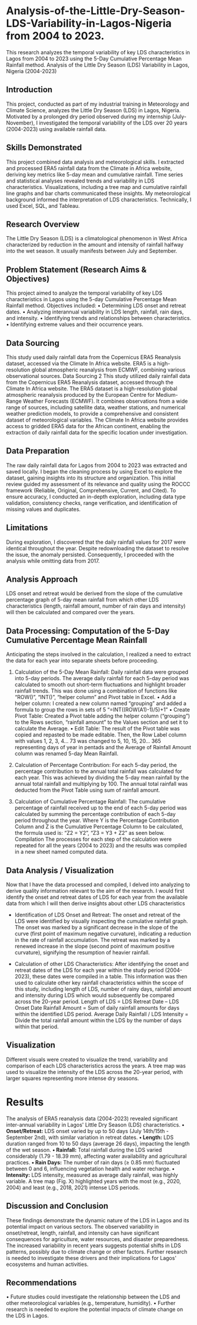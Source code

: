 # Analysis-of-the-Little-Dry-Season-LDS-Variability-in-Lagos-Nigeria from 2004 to 2023.
This research analyzes the temporal variability of key LDS characteristics in Lagos from 2004 to 2023 using the 5-Day Cumulative Percentage Mean Rainfall method.
Analysis of the Little Dry Season (LDS) Variability in Lagos, Nigeria (2004-2023)
## Introduction
This project, conducted as part of my industrial training in Meteorology and Climate Science, analyzes the Little Dry Season (LDS) in Lagos, Nigeria. Motivated by a prolonged dry period observed during my internship (July-November), I investigated the temporal variability of the LDS over 20 years (2004-2023) using available rainfall data.

## Skills Demonstrated
This project combined data analysis and meteorological skills. I extracted and processed ERA5 rainfall data from the Climate in Africa website, deriving key metrics like 5-day mean and cumulative rainfall. Time series and statistical analyses revealed trends and variability in LDS characteristics. Visualizations, including a tree map and cumulative rainfall line graphs and bar charts communicated these insights. My meteorological background informed the interpretation of LDS characteristics. Technically, I used Excel, SQL, and Tableau.

## Research Overview
The Little Dry Season (LDS) is a climatological phenomenon in West Africa characterized by reduction in the amount and intensity of rainfall halfway into the wet season. It usually manifests between July and September.

## Problem Statement (Research Aims & Objectives)
This project aimed to analyze the temporal variability of key LDS characteristics in Lagos using the 5-day Cumulative Percentage Mean Rainfall method. Objectives included:
•	Determining LDS onset and retreat dates.
•	Analyzing interannual variability in LDS length, rainfall, rain days, and intensity.
•	Identifying trends and relationships between characteristics.
•	Identifying extreme values and their occurrence years.

## Data Sourcing
This study used daily rainfall data from the Copernicus ERA5 Reanalysis dataset, accessed via the Climate In Africa website. ERA5 is a high-resolution global atmospheric reanalysis from ECMWF, combining various observational sources.
Data Sourcing 2
This study utilized daily rainfall data from the Copernicus ERA5 Reanalysis dataset, accessed through the Climate In Africa website. The ERA5 dataset is a high-resolution global atmospheric reanalysis produced by the European Centre for Medium-Range Weather Forecasts (ECMWF). It combines observations from a wide range of sources, including satellite data, weather stations, and numerical weather prediction models, to provide a comprehensive and consistent dataset of meteorological variables. The Climate In Africa website provides access to gridded ERA5 data for the African continent, enabling the extraction of daily rainfall data for the specific location under investigation.

## Data Preparation
The raw daily rainfall data for Lagos from 2004 to 2023 was extracted and saved locally. I began the cleaning process by using Excel to explore the dataset, gaining insights into its structure and organization. This initial review guided my assessment of its relevance and quality using the ROCCC framework (Reliable, Original, Comprehensive, Current, and Cited). To ensure accuracy, I conducted an in-depth exploration, including data type validation, consistency checks, range verification, and identification of missing values and duplicates.

## Limitations
During exploration, I discovered that the daily rainfall values for 2017 were identical throughout the year. Despite redownloading the dataset to resolve the issue, the anomaly persisted. Consequently, I proceeded with the analysis while omitting data from 2017.

## Analysis Approach
LDS onset and retreat would be derived from the slope of the cumulative percentage graph of 5-day mean rainfall from which other LDS characteristics (length, rainfall amount, number of rain days and intensity) will then be calculated and compared over the years. 

## Data Processing: Computation of the 5-Day Cumulative Percentage Mean Rainfall
Anticipating the steps involved in the calculation, I realized a need to extract the data for each year into separate sheets before proceeding. 

1. Calculation of the 5-Day Mean Rainfall: Daily rainfall data were grouped into 5-day periods. The average daily rainfall for each 5-day period was calculated to smooth out short-term fluctuations and highlight broader rainfall trends. This was done using a combination of functions like “ROW()”, “INT()”, “helper column” and Pivot table in Excel.
•	Add a helper column: I created a new column named “grouping” and added a formula to group the rows in sets of 5 “=INT((ROW(A1)-1)/5)+1”
•	Create Pivot Table:  Created a Pivot table adding the helper column (“grouping”) to the Rows section, “rainfall amount” to the Values section and set it to calculate the Average.
•	Edit Table: The result of the Pivot table was copied and repasted to be made editable. Then, the Row Label column with values 1, 2, 3, 4… 73 was changed to 5, 10, 15, 20… 365 representing days of year in pentads and the Average of Rainfall Amount column was renamed 5-day Mean Rainfall.  

2. Calculation of Percentage Contribution: For each 5-day period, the percentage contribution to the annual total rainfall was calculated for each year. This was achieved by dividing the 5-day mean rainfall by the annual total rainfall and multiplying by 100. The annual total rainfall was deducted from the Pivot Table using sum of rainfall amount. 

3. Calculation of Cumulative Percentage Rainfall: The cumulative percentage of rainfall received up to the end of each 5-day period was calculated by summing the percentage contribution of each 5-day period throughout the year. Where Y is the Percentage Contribution Column and Z is the Cumulative Percentage Column to be calculated, the formula used is: “Z2 = Y2”, “Z3 = Y3 + Z2” as seen below. 
Compilation
The processes for each step of the calculation were repeated for all the years (2004 to 2023) and the results was compiled in a new sheet named computed data. 

## Data Analysis / Visualization
Now that I have the data processed and compiled, I delved into analyzing to derive quality information relevant to the aim of the research. I would first identify the onset and retreat dates of LDS for each year from the available data from which I will then derive insights about other LDS characteristics

- Identification of LDS Onset and Retreat: The onset and retreat of the LDS were identified by visually inspecting the cumulative rainfall graph. The onset was marked by a significant decrease in the slope of the curve (first point of maximum negative curvature), indicating a reduction in the rate of rainfall accumulation. The retreat was marked by a renewed increase in the slope (second point of maximum positive curvature), signifying the resumption of heavier rainfall.

- Calculation of other LDS Characteristics: After identifying the onset and retreat dates of the LDS for each year within the study period (2004-2023), these dates were compiled in a table. This information was then used to calculate other key rainfall characteristics within the scope of this study, including length of LDS, number of rainy days, rainfall amount and intensity during LDS which would subsequently be compared across the 20-year period.
Length of LDS = LDS Retreat Date – LDS Onset Date
Rainfall Amount = Sum of daily rainfall amounts for days within the identified LDS period.
Average Daily Rainfall / LDS Intensity = Divide the total rainfall amount within the LDS by the number of days within that period.


## Visualization
Different visuals were created to visualize the trend, variability and comparison of each LDS characteristics across the years. A tree map was used to visualize the intensity of the LDS across the 20-year period, with larger squares representing more intense dry seasons.

# Results
The analysis of ERA5 reanalysis data (2004-2023) revealed significant inter-annual variability in Lagos' Little Dry Season (LDS) characteristics.
**•	Onset/Retreat:** LDS onset varied by up to 50 days (July 14th/15th - September 2nd), with similar variation in retreat dates.
**•	Length:** LDS duration ranged from 10 to 50 days (average 26 days), impacting the length of the wet season.
**•	Rainfall:** Total rainfall during the LDS varied considerably (1.79 - 18.39 mm), affecting water availability and agricultural practices.
**•	Rain Days:** The number of rain days (≥ 0.85 mm) fluctuated between 0 and 6, influencing vegetation health and water recharge.
**•	Intensity:** LDS intensity, measured as average daily rainfall, was highly variable. A tree map (Fig. X) highlighted years with the most (e.g., 2020, 2004) and least (e.g., 2018, 2021) intense LDS periods.

## Discussion and Conclusion
These findings demonstrate the dynamic nature of the LDS in Lagos and its potential impact on various sectors. The observed variability in onset/retreat, length, rainfall, and intensity can have significant consequences for agriculture, water resources, and disaster preparedness. The increased variability in recent years suggests potential shifts in LDS patterns, possibly due to climate change or other factors. Further research is needed to investigate these drivers and their implications for Lagos' ecosystems and human activities.

## Recommendations
•	Future studies could investigate the relationship between the LDS and other meteorological variables (e.g., temperature, humidity).
•	Further research is needed to explore the potential impacts of climate change on the LDS in Lagos.

